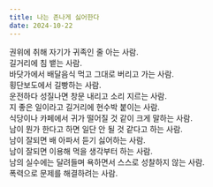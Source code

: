 ```yaml
---
title: 나는 존나게 싫어한다
date: 2024-10-22
---
```


권위에 취해 자기가 귀족인 줄 아는 사람.  
길거리에 침 뱉는 사람.  
바닷가에서 배달음식 먹고 그대로 버리고 가는 사람.  
횡단보도에서 길빵하는 사람.  
운전하다 성질나면 창문 내리고 소리 지르는 사람.  
지 좋은 일이라고 길거리에 현수박 붙이는 사람.  
식당이나 카페에서 귀가 떨어질 것 같이 크게 말하는 사람.  
남이 뭔가 한다고 하면 일단 안 될 것 같다고 하는 사람.  
남이 잘되면 배 아파서 듣기 싫어하는 사람.  
남이 잘되면 이용해 먹을 생각부터 하는 사람.  
남의 실수에는 달려들며 욕하면서 스스로 성찰하지 않는 사람.  
폭력으로 문제를 해결하려는 사람.